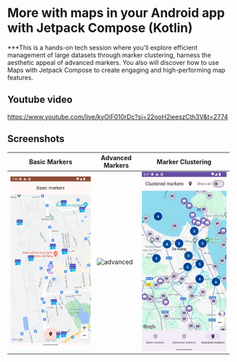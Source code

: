 # More with maps in your Android app with Jetpack Compose (Kotlin)

***This is a hands-on tech session where you'll explore efficient management of large datasets
through marker clustering, harness the aesthetic appeal of advanced markers.
You also will discover how to use Maps with Jetpack Compose to create engaging and high-performing
map features.

## Youtube video

https://www.youtube.com/live/kyOiF010rDc?si=22ooH2ieeszCth3V&t=2774

## Screenshots

| Basic Markers                   | Advanced Markers                      | Marker Clustering                       |
|---------------------------------|---------------------------------------|-----------------------------------------|
| ![basic](screenshots/basic.png) | ![advanced](screenshots/advanced.png) | ![clustered](screenshots/clustered.png) |

